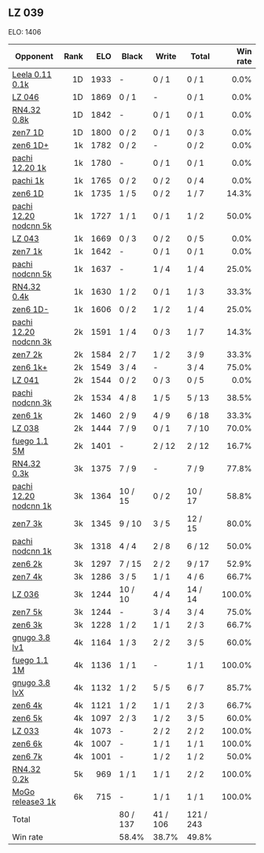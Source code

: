 ## LZ 039 ##

ELO: 1406

Opponent | Rank | ELO | Black | Write | Total | Win rate
---------|-----:|----:|-------|-------|-------|-------:
[Leela 0.11 0.1k](Leela%200.11%200.1k.md) | 1D | 1933 | - | 0 / 1 | 0 / 1 | 0.0%
[LZ 046](LZ%20046.md) | 1D | 1869 | 0 / 1 | - | 0 / 1 | 0.0%
[RN4.32 0.8k](RN4.32%200.8k.md) | 1D | 1842 | - | 0 / 1 | 0 / 1 | 0.0%
[zen7 1D](zen7%201D.md) | 1D | 1800 | 0 / 2 | 0 / 1 | 0 / 3 | 0.0%
[zen6 1D+](zen6%201D+.md) | 1k | 1782 | 0 / 2 | - | 0 / 2 | 0.0%
[pachi 12.20 1k](pachi%2012.20%201k.md) | 1k | 1780 | - | 0 / 1 | 0 / 1 | 0.0%
[pachi 1k](pachi%201k.md) | 1k | 1765 | 0 / 2 | 0 / 2 | 0 / 4 | 0.0%
[zen6 1D](zen6%201D.md) | 1k | 1735 | 1 / 5 | 0 / 2 | 1 / 7 | 14.3%
[pachi 12.20 nodcnn 5k](pachi%2012.20%20nodcnn%205k.md) | 1k | 1727 | 1 / 1 | 0 / 1 | 1 / 2 | 50.0%
[LZ 043](LZ%20043.md) | 1k | 1669 | 0 / 3 | 0 / 2 | 0 / 5 | 0.0%
[zen7 1k](zen7%201k.md) | 1k | 1642 | - | 0 / 1 | 0 / 1 | 0.0%
[pachi nodcnn 5k](pachi%20nodcnn%205k.md) | 1k | 1637 | - | 1 / 4 | 1 / 4 | 25.0%
[RN4.32 0.4k](RN4.32%200.4k.md) | 1k | 1630 | 1 / 2 | 0 / 1 | 1 / 3 | 33.3%
[zen6 1D-](zen6%201D-.md) | 1k | 1606 | 0 / 2 | 1 / 2 | 1 / 4 | 25.0%
[pachi 12.20 nodcnn 3k](pachi%2012.20%20nodcnn%203k.md) | 2k | 1591 | 1 / 4 | 0 / 3 | 1 / 7 | 14.3%
[zen7 2k](zen7%202k.md) | 2k | 1584 | 2 / 7 | 1 / 2 | 3 / 9 | 33.3%
[zen6 1k+](zen6%201k+.md) | 2k | 1549 | 3 / 4 | - | 3 / 4 | 75.0%
[LZ 041](LZ%20041.md) | 2k | 1544 | 0 / 2 | 0 / 3 | 0 / 5 | 0.0%
[pachi nodcnn 3k](pachi%20nodcnn%203k.md) | 2k | 1534 | 4 / 8 | 1 / 5 | 5 / 13 | 38.5%
[zen6 1k](zen6%201k.md) | 2k | 1460 | 2 / 9 | 4 / 9 | 6 / 18 | 33.3%
[LZ 038](LZ%20038.md) | 2k | 1444 | 7 / 9 | 0 / 1 | 7 / 10 | 70.0%
[fuego 1.1 5M](fuego%201.1%205M.md) | 2k | 1401 | - | 2 / 12 | 2 / 12 | 16.7%
[RN4.32 0.3k](RN4.32%200.3k.md) | 3k | 1375 | 7 / 9 | - | 7 / 9 | 77.8%
[pachi 12.20 nodcnn 1k](pachi%2012.20%20nodcnn%201k.md) | 3k | 1364 | 10 / 15 | 0 / 2 | 10 / 17 | 58.8%
[zen7 3k](zen7%203k.md) | 3k | 1345 | 9 / 10 | 3 / 5 | 12 / 15 | 80.0%
[pachi nodcnn 1k](pachi%20nodcnn%201k.md) | 3k | 1318 | 4 / 4 | 2 / 8 | 6 / 12 | 50.0%
[zen6 2k](zen6%202k.md) | 3k | 1297 | 7 / 15 | 2 / 2 | 9 / 17 | 52.9%
[zen7 4k](zen7%204k.md) | 3k | 1286 | 3 / 5 | 1 / 1 | 4 / 6 | 66.7%
[LZ 036](LZ%20036.md) | 3k | 1244 | 10 / 10 | 4 / 4 | 14 / 14 | 100.0%
[zen7 5k](zen7%205k.md) | 3k | 1244 | - | 3 / 4 | 3 / 4 | 75.0%
[zen6 3k](zen6%203k.md) | 3k | 1228 | 1 / 2 | 1 / 1 | 2 / 3 | 66.7%
[gnugo 3.8 lv1](gnugo%203.8%20lv1.md) | 4k | 1164 | 1 / 3 | 2 / 2 | 3 / 5 | 60.0%
[fuego 1.1 1M](fuego%201.1%201M.md) | 4k | 1136 | 1 / 1 | - | 1 / 1 | 100.0%
[gnugo 3.8 lvX](gnugo%203.8%20lvX.md) | 4k | 1132 | 1 / 2 | 5 / 5 | 6 / 7 | 85.7%
[zen6 4k](zen6%204k.md) | 4k | 1121 | 1 / 2 | 1 / 1 | 2 / 3 | 66.7%
[zen6 5k](zen6%205k.md) | 4k | 1097 | 2 / 3 | 1 / 2 | 3 / 5 | 60.0%
[LZ 033](LZ%20033.md) | 4k | 1073 | - | 2 / 2 | 2 / 2 | 100.0%
[zen6 6k](zen6%206k.md) | 4k | 1007 | - | 1 / 1 | 1 / 1 | 100.0%
[zen6 7k](zen6%207k.md) | 4k | 1001 | - | 1 / 2 | 1 / 2 | 50.0%
[RN4.32 0.2k](RN4.32%200.2k.md) | 5k | 969 | 1 / 1 | 1 / 1 | 2 / 2 | 100.0%
[MoGo release3 1k](MoGo%20release3%201k.md) | 6k | 715 | - | 1 / 1 | 1 / 1 | 100.0%
Total | | | 80 / 137 | 41 / 106 | 121 / 243 | 
Win rate| | | 58.4% | 38.7% | 49.8% | 
